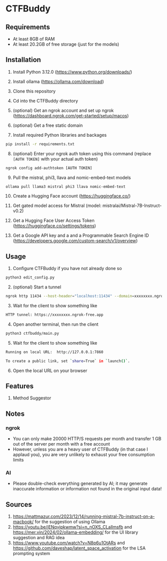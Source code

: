 # CTFBuddy

## Requirements

- At least 8GB of RAM
- At least 20.2GB of free storage (just for the models)

## Installation

1. Install Python 3.12.0 (https://www.python.org/downloads/)
2. Install ollama (https://ollama.com/download)

3. Clone this repository

4. Cd into the CTFBuddy directory

5. (optional) Get an ngrok account and set up ngrok (https://dashboard.ngrok.com/get-started/setup/macos)

6. (optional) Get a free static domain

7. Install required Python libraries and backages

```sh
pip install -r requirements.txt
```

8. (optional) Enter your ngrok auth token using this command (replace `[AUTH TOKEN]` with your actual auth token)

```sh
ngrok config add-authtoken [AUTH TOKEN]
```

9. Pull the mistral, phi3, llava and nomic-embed-text models

```sh
ollama pull llama3 mistral phi3 llava nomic-embed-text
```

10. Create a Hugging Face account (https://huggingface.co/)

11. Get gated model access for Mistral (model: mistralai/Mistral-7B-Instruct-v0.2)

12. Get a Hugging Face User Access Token (https://huggingface.co/settings/tokens)

13. Get a Google API key and a and a Programmable Search Engine ID (https://developers.google.com/custom-search/v1/overview)

## Usage

1. Configure CTFBuddy if you have not already done so

```sh
python3 edit_config.py
```

2. (optional) Start a tunnel

```sh
ngrok http 11434 --host-header="localhost:11434" --domain=xxxxxxxx.ngrok-free.app
```

3. Wait for the client to show something like

```sh
HTTP tunnel: https://xxxxxxxx.ngrok-free.app
```

4. Open another terminal, then run the client

```sh
python3 ctfbuddy/main.py
```

5. Wait for the client to show something like

```sh
Running on local URL:  http://127.0.0.1:7860

To create a public link, set `share=True` in `launch()`.
```

6. Open the local URL on your browser

## Features

1. Method Suggestor

## Notes

### ngrok

- You can only make 20000 HTTP/S requests per month and transfer 1 GB out of the server per month with a free account
- However, unless you are a heavy user of CTFBuddy (in that case I applaud you), you are very unlikely to exhaust your free consumption limits

### AI

- Please double-check everything generated by AI; it may generate inaccurate information or information not found in the original input data!

## Sources

1. https://mattmazur.com/2023/12/14/running-mistral-7b-instruct-on-a-macbook/ for the suggestion of using Ollama
2. https://youtu.be/jENqvjpkwmw?si=n_nOXS_CLallmsfb and https://mer.vin/2024/02/ollama-embedding/ for the UI library suggestion and RAG idea
3. https://www.youtube.com/watch?v=N8p6u1OtARs and https://github.com/daveshap/latent_space_activation for the LSA prompting system
